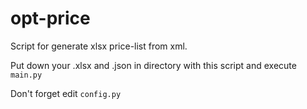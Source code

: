 # opt-price
Script for generate xlsx price-list from xml.

Put down your .xlsx and .json in directory with this script and execute `main.py`

Don't forget edit `config.py` 
